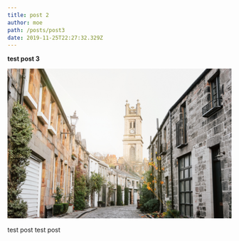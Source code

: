 ```yaml
---
title: post 2
author: moe
path: /posts/post3
date: 2019-11-25T22:27:32.329Z
---
```

**test post 3**

![''](/static/uploads/micheile-henderson-micheile010-visual-stories-nl-s8nhmd5w49u-unsplash.jpg)

test post test post

